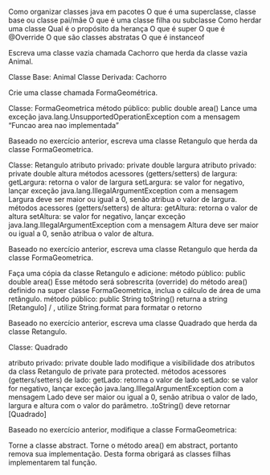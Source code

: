 Como organizar classes java em pacotes
O que é uma superclasse, classe base ou classe pai/mãe
O que é uma classe filha ou subclasse
Como herdar uma classe
Qual é o propósito da herança
O que é super
O que é @Override
O que são classes abstratas
O que é instanceof

Escreva uma classe vazia chamada Cachorro que herda da classe vazia Animal.

Classe Base: Animal
Classe Derivada: Cachorro


Crie uma classe chamada FormaGeométrica.

Classe: FormaGeometrica
método público: public double area()
Lance uma exceção java.lang.UnsupportedOperationException com a mensagem “Funcao area nao implementada”


Baseado no exercício anterior, escreva uma classe Retangulo que herda da classe FormaGeometrica.

Classe: Retangulo
atributo privado: private double largura
atributo privado: private double altura
métodos acessores (getters/setters) de largura:
getLargura: retorna o valor de largura
setLargura: se valor for negativo, lançar exceção java.lang.IllegalArgumentException com a mensagem Largura deve ser maior ou igual a 0, senão atribua o valor de largura.
métodos acessores (getters/setters) de altura:
getAltura: retorna o valor de altura
setAltura: se valor for negativo, lançar exceção java.lang.IllegalArgumentException com a mensagem Altura deve ser maior ou igual a 0, senão atribua o valor de altura.


Baseado no exercício anterior, escreva uma classe Retangulo que herda da classe FormaGeometrica.

Faça uma cópia da classe Retangulo e adicione:
método público: public double area()
Esse método será sobrescrita (override) do método area() definido na super classe FormaGeometrica, inclua o cálculo de área de uma retângulo.
método público: public String toString()
returna a string [Retangulo] <largura> / <altura>, utilize String.format para formatar o retorno


Baseado no exercício anterior, escreva uma classe Quadrado que herda da classe Retangulo.

Classe: Quadrado

atributo privado: private double lado
modifique a visibilidade dos atributos da class Retangulo de private para protected.
métodos acessores (getters/setters) de lado:
getLado: retorna o valor de lado
setLado: se valor for negativo, lançar exceção java.lang.IllegalArgumentException com a mensagem Lado deve ser maior ou igual a 0, senão atribua o valor de lado, largura e altura com o valor do parâmetro.
.toString() deve retornar [Quadrado] <lado>


Baseado no exercício anterior, modifique a classe FormaGeometrica:

Torne a classe abstract.
Torne o método area() em abstract, portanto remova sua implementação. Desta forma obrigará as classes filhas implementarem tal função.


